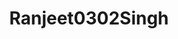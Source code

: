 ---
title: Ranjeet0302Singh
github: https://github.com/Ranjeet0302Singh
mode: dark
transition: 1s
score: 44.85
archetype:
- Little Bit of Everything
---